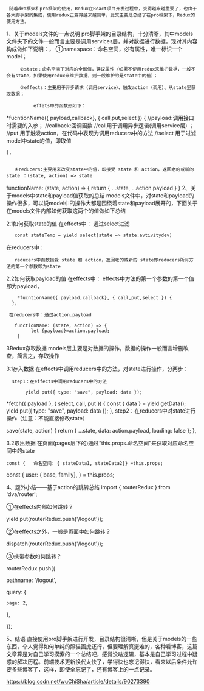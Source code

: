      随着dva框架和pro框架的使用，Redux在React项目开发过程中，变得越来越重要了，也由于各大脚手架的集成，使用redux正变得越来越简单，此文主要是总结了在pro框架下，Redux的使用方法。

1、关于models文件的一点说明
     pro脚手架的目录结构，十分清晰，其中models文件夹下的文件一般而言主要是调用services层，并对数据进行数据，现对其内容构成做如下说明：，
         ①namespace：命名空间，必有属性，唯一标识一个model；

         ②state：命名空间下对应的全部值，建议属性（如果不使用redux来维护数据，一般不会有state，如果使用redux来维护数据，则一般维护的是state中的值）；

         ③effects：主要用于异步请求（调用service）、触发action（调用）、从state里获取数据；

              effets中的函数形如下：

 *fucntionName({ payload,callback}, { call,put,select }) {
     //payload:调用接口时需要的入参；
     //callback:回调函数
    //call用于调用异步逻辑(调用service层) ；
    //put 用于触发action，在代码中表现为调用reducers中的方法
    //select 用于过滤model中state的值，即取值 
 
    },
 

       ④reducers:主要用来改变state中的值，即接受 state 和 action，返回老的或新的 state ：(state, action) => state

 functionName: (state, action) => {
     return {
        ...state,
        ...action.payload
      }
 }
2、关于models中state和payload值获取的总结
    models文件中，对state和payload的操作很多，可以说model中的操作大都是围绕着state和payload展开的，下面关于在models文件内部如何获取这两个的值做如下总结

2.1如何获取state的值
 在effects中： 通过select过滤

       const stateTemp = yield select(state => state.avtivitydev)

 在reducers中：

       reducers中函数接受 state 和 action，返回老的或新的 state即reducers所有方法的第一个参数即为state

 

2.2如何获取payload的值
     在effects中： effects中方法的第一个参数的第一个值即为payload，

        *fucntionName({ payload,callback}, { call,put,select }) {
      },

     在reducers中：通过action.payload

       functionName: (state, action) => {
             let {payload}=action.payload;
        }

3Redux存取数据
          models层主要是对数据的操作，数据的操作一般而言增删改查，简言之，存取操作

3.1存入数据
         在effects中调用reducers中的方法，对state进行操作，分两步：

      step1：在effects中调用reducers中的方法

           yield put({ type: "save", payload: data });

*fetch({ payload }, { select, call, put }) {
 const { data } = yield getData();
 yield put({ type: "save", payload: data });
},
      step2：在reducers中对state进行操作（注意：不能直接修改state）

save(state, action) {
  return {
    ...state,
    data: action.payload,
    loading: false
  };
},
 

3.2取出数据
    在页面(pages层下的)通过“this.props.命名空间”来获取对应命名空间中的state

    const {   命名空间: { stateData1, stateData2}} =this.props;

const {
  user: { base, family},
} = this.props;
 

 

 

4、题外小结——基于action的跳转总结
import { routerRedux } from 'dva/router';

①在effects内部如何跳转？

yield put(routerRedux.push('/logout'));

②在effects之外，一般是页面中如何跳转？

dispatch(routerRedux.push('/logout'));

③携带参数如何跳转？

routerRedux.push({

  pathname: '/logout',

  query: {

    page: 2,

  },

});

5、结语
     直接使用pro脚手架进行开发，目录结构很清晰，但是关于models的一些东西，个人觉得如何单纯的照猫画虎还行，但要理解真挺难的，各种看博客，这篇文章算是对自己学习摸索的一个总结吧，感觉没啥逻辑，基本是自己学习过程中疑惑的解决历程。前端技术更新换代太快了，学得快也忘记得快，看来以后条件允许要多些博客了，这样，即使全忘记了，还有博客上的一点记录。

 https://blog.csdn.net/wuChiSha/article/details/90273390